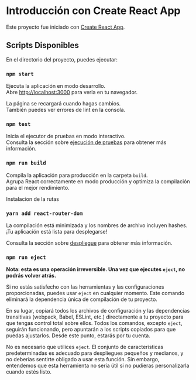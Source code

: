 # Introducción con Create React App

Este proyecto fue iniciado con [Create React App](https://github.com/facebook/create-react-app).

## Scripts Disponibles

En el directorio del proyecto, puedes ejecutar:

### `npm start`

Ejecuta la aplicación en modo desarrollo.\
Abre [http://localhost:3000](http://localhost:3000) para verla en tu navegador.

La página se recargará cuando hagas cambios.\
También puedes ver errores de lint en la consola.

### `npm test`

Inicia el ejecutor de pruebas en modo interactivo.\
Consulta la sección sobre [ejecución de pruebas](https://facebook.github.io/create-react-app/docs/running-tests) para obtener más información.

### `npm run build`

Compila la aplicación para producción en la carpeta `build`.\
Agrupa React correctamente en modo producción y optimiza la compilación para el mejor rendimiento.

Instalacion de la rutas
### `yarn add react-router-dom`

La compilación está minimizada y los nombres de archivo incluyen hashes.\
¡Tu aplicación está lista para desplegarse!

Consulta la sección sobre [despliegue](https://facebook.github.io/create-react-app/docs/deployment) para obtener más información.

### `npm run eject`

**Nota: esta es una operación irreversible. Una vez que ejecutes `eject`, no podrás volver atrás.**

Si no estás satisfecho con las herramientas y las configuraciones proporcionadas, puedes usar `eject` en cualquier momento. Este comando eliminará la dependencia única de compilación de tu proyecto.

En su lugar, copiará todos los archivos de configuración y las dependencias transitivas (webpack, Babel, ESLint, etc.) directamente a tu proyecto para que tengas control total sobre ellos. Todos los comandos, excepto `eject`, seguirán funcionando, pero apuntarán a los scripts copiados para que puedas ajustarlos. Desde este punto, estarás por tu cuenta.

No es necesario que utilices `eject`. El conjunto de características predeterminadas es adecuado para despliegues pequeños y medianos, y no deberías sentirte obligado a usar esta función. Sin embargo, entendemos que esta herramienta no sería útil si no pudieras personalizarla cuando estés listo.

